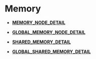 # Memory

-   **[MEMORY\_NODE\_DETAIL](MEMORY_NODE_DETAIL.md)**

-   **[GLOBAL\_MEMORY\_NODE\_DETAIL](GLOBAL_MEMORY_NODE_DETAIL.md)**

-   **[SHARED\_MEMORY\_DETAIL](SHARED_MEMORY_DETAIL.md)**

-   **[GLOBAL\_SHARED\_MEMORY\_DETAIL](GLOBAL_SHARED_MEMORY_DETAIL.md)**
